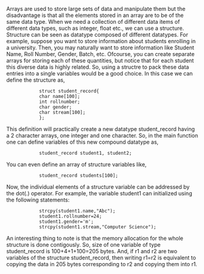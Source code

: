 Arrays are used to store large sets of data and manipulate them but the disadvantage is that all the elements stored in an array are to be of the same data type. When we need a collection of different data items of different data types, such as integer, float etc., we can use a structure. Structure can be seen as datatype composed of different datatypes. For example, suppose you want to store information about students enrolling in a university. Then, you may naturally want to store information like Student Name, Roll Number, Gender, Batch, etc. Ofcourse, you can create separate arrays for storing each of these quantities, but notice that for each student this diverse data is highly related. So, using a structre to pack these data entries into a single variables would be a good choice. In this case we can define the structure as,

```
            struct student_record{
            char name[100];
            int rollnumber;
            char gender;
            char stream[100];
            };
```       

This definition will practically create a new datatype student_record having a 2 character arrays, one integer and one character. So, in the main function one can define variables of this new compound datatype as,

```
            student_record student1, student2;
```          

You can even define an array of structure variables like,

```
            student_record students[100];
```       

Now, the individual elements of a structure variable can be addressed by the dot(.) operator. For example, the variable student1 can initialized using the following statements:

```
            strcpy(student1.name,"Abc");
            student1.rollnumber=24;
            student1.gender='m';
            strcpy(student1.stream,"Computer Science");
```          

An interesting thing to note is that the memory allocation for the whole structure is done contigously. So, size of one variable of type student_record is 100+4+1+100=205 bytes. And, if r1 and r2 are two variables of the structure student_record, then writing r1=r2 is equivalent to copying the data in 205 bytes corresponding to r2 and copying them into r1.
